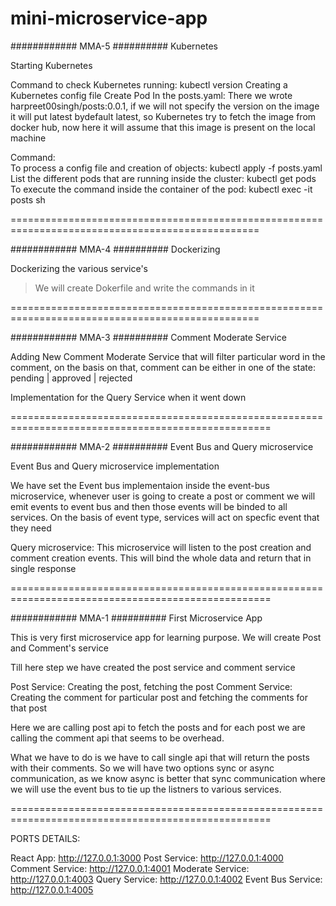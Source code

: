 # mini-microservice-app

############ MMA-5 ########## Kubernetes

Starting Kubernetes

Command to check Kubernetes running: kubectl version
Creating a Kubernetes config file
Create Pod
In the posts.yaml: 
    There we wrote harpreet00singh/posts:0.0.1, if we will not specify the version on the image it will put latest bydefault latest, so Kubernetes try to fetch the image from docker hub, now here it will assume that this image is present on the local machine 

Command:  
To process a config file and creation of objects:
        kubectl apply -f posts.yaml
List the different pods that are running inside the cluster:
        kubectl get pods
To execute the command inside the container of the pod: 
        kubectl exec -it posts sh      



=================================================================================================

############ MMA-4 ########## Dockerizing

Dockerizing the various service's

> We will create Dokerfile and write the commands in it

=================================================================================================

############ MMA-3 ########## Comment Moderate Service

Adding New Comment Moderate Service that will filter particular word in the comment, on the basis on that, comment can be either in one of the state: pending | approved | rejected

Implementation for the Query Service when it went down

===================================================================================================

############ MMA-2 ########## Event Bus and Query microservice

Event Bus and Query microservice implementation

We have set the Event bus implementaion inside the event-bus microservice, whenever user is going to create a post or comment we will emit events to event bus and then those events will be binded to all services. On the basis of event type, services will act on specfic event that they need 

Query microservice: This microservice will listen to the post creation and comment creation events. This will bind the whole data and return that in single response

===================================================================================================

############ MMA-1 ########## First Microservice App

This is very first microservice app for learning purpose. We will create Post and Comment's service

Till here step we have created the post service and comment service

Post Service: Creating the post, fetching the post
Comment Service: Creating the comment for particular post and fetching the comments for that post

Here we are calling post api to fetch the posts and for each post we are calling the comment api that seems to be overhead. 

What we have to do is we have to call single api that will return the posts with their comments.
So we will have two options sync or async communication, as we know async is better that sync communication where we will use the event bus to tie up the listners to various services.

===================================================================================================

PORTS DETAILS: 

React App: http://127.0.0.1:3000
Post Service: http://127.0.0.1:4000
Comment Service: http://127.0.0.1:4001
Moderate Service: http://127.0.0.1:4003
Query Service: http://127.0.0.1:4002
Event Bus Service: http://127.0.0.1:4005